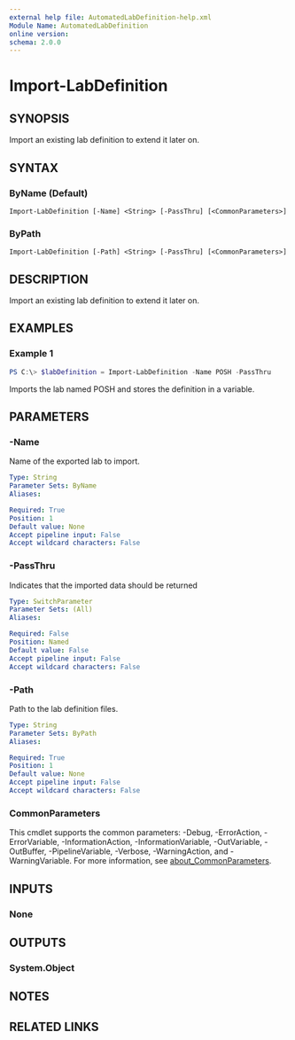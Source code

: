 ```yaml
---
external help file: AutomatedLabDefinition-help.xml
Module Name: AutomatedLabDefinition
online version:
schema: 2.0.0
---
```


# Import-LabDefinition

## SYNOPSIS
Import an existing lab definition to extend it later on.

## SYNTAX

### ByName (Default)
```
Import-LabDefinition [-Name] <String> [-PassThru] [<CommonParameters>]
```

### ByPath
```
Import-LabDefinition [-Path] <String> [-PassThru] [<CommonParameters>]
```

## DESCRIPTION
Import an existing lab definition to extend it later on.

## EXAMPLES

### Example 1
```powershell
PS C:\> $labDefinition = Import-LabDefinition -Name POSH -PassThru
```

Imports the lab named POSH and stores the definition in a variable.

## PARAMETERS

### -Name
Name of the exported lab to import.

```yaml
Type: String
Parameter Sets: ByName
Aliases:

Required: True
Position: 1
Default value: None
Accept pipeline input: False
Accept wildcard characters: False
```

### -PassThru
Indicates that the imported data should be returned

```yaml
Type: SwitchParameter
Parameter Sets: (All)
Aliases:

Required: False
Position: Named
Default value: False
Accept pipeline input: False
Accept wildcard characters: False
```

### -Path
Path to the lab definition files.

```yaml
Type: String
Parameter Sets: ByPath
Aliases:

Required: True
Position: 1
Default value: None
Accept pipeline input: False
Accept wildcard characters: False
```

### CommonParameters
This cmdlet supports the common parameters: -Debug, -ErrorAction, -ErrorVariable, -InformationAction, -InformationVariable, -OutVariable, -OutBuffer, -PipelineVariable, -Verbose, -WarningAction, and -WarningVariable. For more information, see [about_CommonParameters](http://go.microsoft.com/fwlink/?LinkID=113216).

## INPUTS

### None
## OUTPUTS

### System.Object
## NOTES

## RELATED LINKS
